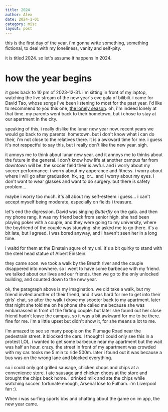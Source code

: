 ```yaml
---
title: 2024
author: Alex
date: 2024-1-01
category: misc
layout: post
---
```


this is the first day of the year. i'm gonna write something, something fictional, to deal with my loneliness, vanity and self-pity.

it is titled 2024. so let's assume it happens in 2024.

# how the year begins

it goes back to 10 pm of 2023-12-31. i'm sitting in front of my laptop, watching the live stream of the new year's eve gala of bilibili. i came for David Tao, whose songs i've been listening to most for the past year. i'd like to recommend to you this one, [the lonely season](https://www.bilibili.com/video/BV1Rv411L7qW/). oh, i'm indeed lonely at that time. my parents went back to their hometown, but i chose to stay at our apartment in the city.

speaking of this, i really dislike the lunar new year now. recent years we would go back to my parents' hometown. but i don't know what i can do their, i'm not close to the relatives there. it is a awkward time for me. i guess it's not respectful to say this, but i really don't like the new year. sigh. 

it annoys me to think about lunar new year. and it annoys me to thinks about the future in the general. i don't know how life at another campus far from downtown will be. the soccer field their is awful. and i worry about my soccer performance. i worry about my apperance and fitness. i worry about where i will go after graduation. hk, sg, or... and i worry about my eyes. i don't want to wear glasses and want to do surgery. but there is safety problem...

maybe i worry too much. it's all about my self-esteem i guess... i can't accept myself being moderate, especially on fields i treasure.

let's end the digression. David was singing *Butterfly* on the gala. and then my phone rang. it was my friend back from senior high. she had been playing poker with a couple, and they were going to my university, where the boyfriend of the couple was studying. she asked me to go there. it's a bit late, but i agreed. i was bored anyway, and i haven't seen her in a long time.

i waitd for them at the Einstein squre of my uni. it's a bit quirky to stand with the steel head statue of Albert Einstein. 

they came soon. we took a walk by the Breath river and the couple disappered into nowhere. so i went to have some barbecue with my friend. we talked about our lives and our friends. then we go to the only unlocked building, and counted down to the new year. 

ok, the paragraph above is my imagination. we did take a walk, but my friend invited another of their friend, and it was hard for me to get into their girls' chat. so after the walk i drove my scooter back to my apartment.  later that night she told me on he phone she called me because she was embarrassed in front of the flirting couple. but later she found out her close friend hadn't leave the campus, so it was a bit awkward for me to be there. fine for me. i'm a little upset but didn't show it, for she means a lot to me.

i'm amazed to see so many people on the Plumage Road near the pedestrain street. it blocked the cars. I thought I could only see this in a protest LOL. i wanted to get some barbecue near my apartment but the wait was half an hour. crazy. the street in front of my apartment was crowded with my car. tooks me 5 min to ride 500m. later i found out it was because a bus was on the wrong lane and blocked everything.

so i could only got grilled sausage, chicken chops and chips at a convenience store. i ate sausage and chicken chops at the store and brought the chips back home. i drinked milk and ate the chips while watching soccer. fortunate enough, Arsenal lose to Fulham. i'm Liverpool fan :). 

When i was surfing sports bbs and chatting about the game on im app, the new year came.